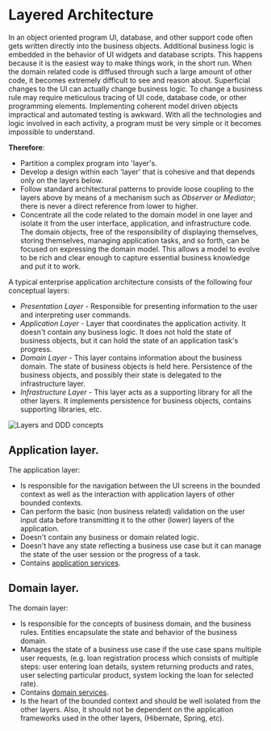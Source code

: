 # Layered Architecture

In an object oriented program UI, database, and other support code often gets written directly into the business objects. Additional business logic is embedded in the behavior of UI widgets and database scripts. This happens because it is the easiest way to make things work, in the short run.
When the domain related code is diffused through such a large amount of other code, it becomes extremely difficult to see and reason about. Superficial changes to the UI can actually change business logic. To change a business rule may require meticulous tracing of UI code, database code, or other programming elements. Implementing coherent model driven objects impractical and automated testing is awkward. With all the technologies and logic involved in each activity, a program must be very simple or it becomes impossible to understand.

**Therefore**:

* Partition a complex program into 'layer's.
* Develop a design within each 'layer' that is cohesive and that depends only on the layers below.
* Follow standard architectural patterns to provide loose coupling to the layers above by means of a mechanism such as *Observer* or *Mediator*; there is never a direct reference from lower to higher.
* Concentrate all the code related to the domain model in one layer and isolate it from the user interface, application, and infrastructure code. The domain objects, free of the responsibility of displaying themselves, storing themselves, managing application tasks, and so forth, can be focused on expressing the domain model. This allows a model to evolve to be rich and clear enough to capture essential business knowledge and put it to work.

A typical enterprise application architecture consists of the following four conceptual layers:

* *Presentation Layer* - Responsible for presenting information to the user and interpreting user commands.
* *Application Layer* - Layer that coordinates the application activity. It doesn't contain any business logic. It does not hold the state of business objects, but it can hold the state of an application task's progress.
* *Domain Layer* - This layer contains information about the business domain. The state of business objects is held here. Persistence of the business objects, and possibly their state is delegated to the infrastructure layer.
* *Infrastructure Layer* - This layer acts as a supporting library for all the other layers. It implements persistence for business objects, contains supporting libraries, etc.

![Layers and DDD concepts](images/LayersAndDDD.png)

## Application layer.

The application layer:

* Is responsible for the navigation between the UI screens in the bounded context as well as the interaction with application layers of other bounded contexts.
* Can perform the basic (non business related) validation on the user input data before transmitting it to the other (lower) layers of the application.
* Doesn't contain any business or domain related logic.
* Doesn't have any state reflecting a business use case but it can manage the state of the user session or the progress of a task.
* Contains [application services](services).

## Domain layer.

The domain layer:

* Is responsible for the concepts of business domain, and the business rules. Entities encapsulate the state and behavior of the business domain.
* Manages the state of a business use case if the use case spans multiple user requests, (e.g. loan registration process which consists of multiple steps: user entering loan details, system returning products and rates, user selecting particular product, system locking the loan for selected rate).
* Contains [domain services](services).
* Is the heart of the bounded context and should be well isolated from the other layers. Also, it should not be dependent on the application frameworks used in the other layers, (Hibernate, Spring, etc).
